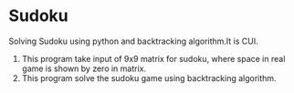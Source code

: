 # Sudoku
Solving Sudoku using python and backtracking algorithm.It is CUI.

1. This program take input of 9x9 matrix for sudoku, where space in real game is shown by zero in matrix.
2. This program solve the sudoku game using backtracking algorithm.
